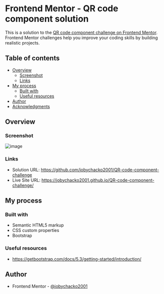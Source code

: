 # Frontend Mentor - QR code component solution

This is a solution to the [QR code component challenge on Frontend Mentor](https://www.frontendmentor.io/challenges/qr-code-component-iux_sIO_H). Frontend Mentor challenges help you improve your coding skills by building realistic projects. 

## Table of contents

- [Overview](#overview)
  - [Screenshot](#screenshot)
  - [Links](#links)
- [My process](#my-process)
  - [Built with](#built-with)
  - [Useful resources](#useful-resources)
- [Author](#author)
- [Acknowledgments](#acknowledgments)


## Overview

### Screenshot

![image](https://user-images.githubusercontent.com/67468756/235346546-07677bd1-e50b-4689-a7d5-8f6c47f4ef1c.png)


### Links

- Solution URL: https://github.com/jobychacko2001/QR-code-component-challenge
- Live Site URL: https://jobychacko2001.github.io/QR-code-component-challenge/

## My process

### Built with

- Semantic HTML5 markup
- CSS custom properties
- Bootstrap

### Useful resources

- https://getbootstrap.com/docs/5.3/getting-started/introduction/

## Author

- Frontend Mentor - [@jobychacko2001](https://www.frontendmentor.io/profile/jobychacko2001)
